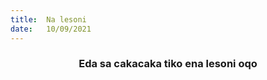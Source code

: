 ```yaml
---
title:  Na lesoni
date:   10/09/2021
---
```


### <center>Eda sa cakacaka tiko ena lesoni oqo</center>
